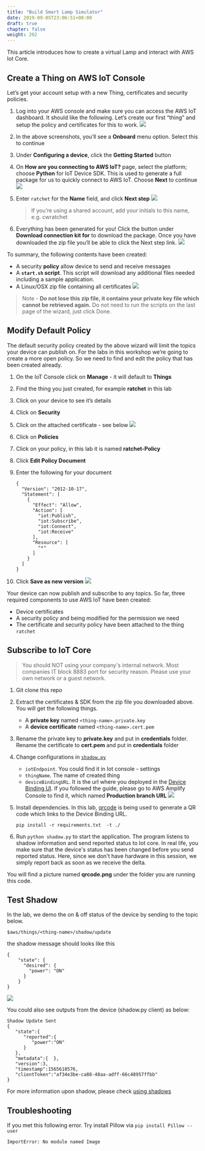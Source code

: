 ```yaml
---
title: "Build Smart Lamp Simulator"
date: 2019-09-05T23:06:51+08:00
draft: true
chapter: false
weight: 202
---
```


This article introduces how to create a virtual Lamp and interact with 
AWS Iot Core.

## Create a Thing on AWS IoT Console
Let’s get your account setup with a new Thing, certificates and security policies.

1. Log into your AWS console and make sure you can access the AWS IoT dashboard. It should like 
the following. Let’s create our first “thing” and setup the policy and certificates for this to work.
![](/images/smart-home/simulator/simulator-1.png)

1. In the above screenshots, you’ll see a **Onboard** menu option. Select this to continue

1. Under **Configuring a device**, click the **Getting Started** button

1. On **How are you connecting to AWS IoT?** page, select the platform; choose **Python** for IoT 
Device SDK. This is used to generate a full package for us to quickly connect to AWS IoT. 
Choose **Next** to continue
![](/images/smart-home/simulator/simulator-3.png)

1. Enter `ratchet` for the **Name** field, and click **Next step** 
![](/images/smart-home/simulator/simulator-5.png)

    > If you’re using a shared account, add your initials to this name, e.g. cwratchet

1. Everything has been generated for you! Click the button under **Download connection kit for** to download the package. 
Once you have downloaded the zip file you’ll be able to click the Next step link.
![](/images/smart-home/simulator/simulator-6.png)


To summary, the following contents have been created:
* A security **policy** allow device to send and receive messages
* A **`start.sh` script**. This script will download any additional files needed including a sample application.
* A Linux/OSX zip file containing all certificates
![](/images/smart-home/simulator/simulator-8.png)
> Note - **Do not lose this zip file, it contains your private key file which cannot be retrieved again.**
> Do not need to run the scripts on the last page of the wizard, just click Done.

## Modify Default Policy
The default security policy created by the above wizard will limit the 
topics your device can publish on. For the labs in this workshop we’re going 
to create a more open policy. So we need to find and edit the policy that has been 
created already.

1. On the IoT Console click on **Manage** - it will default to **Things**

1. Find the thing you just created, for example **ratchet** in this lab

1. Click on your device to see it’s details

1. Click on **Security**

1. Click on the attached certificate - see below
![](/images/smart-home/simulator/simulator-15.png)

1. Click on **Policies**
[](/images/smart-home/simulator/simulator-16.png)

1. Click on your policy, in this lab it is named **ratchet-Policy**

1. Click **Edit Policy Document**

1. Enter the following for your document
    ```
    {
      "Version": "2012-10-17",
      "Statement": [
        {
          "Effect": "Allow",
          "Action": [
            "iot:Publish",
            "iot:Subscribe",
            "iot:Connect",
            "iot:Receive"
          ],
          "Resource": [
            "*"
          ]
        }
      ]
    }
    ```

1. Click **Save as new version**
![](/images/smart-home/simulator/simulator-17.png)

Your device can now publish and subscribe to any topics. So far, three required 
components to use AWS IoT have been created:
* Device certificates
* A security policy and being modified for the permission we need
* The certificate and security policy have been attached to the thing `ratchet`

## Subscribe to IoT Core

> You should NOT using your company's internal network. Most companies IT block 8883 port for security reason. 
> Please use your own network or a guest network. 

1. Git clone this repo

1. Extract the certificates & SDK from the zip file you downloaded above. You will get the following things.
   - A **private key** named `<thing-name>.private.key`
   - A **device certificate** named `<thing-name>.cert.pem`

1. Rename the private key to **private.key** and put in **credentials** folder. 
Rename the certificate to **cert.pem** and put in **credentials** folder

1. Change configurations in [`shadow.py`](./shadow.py)
   - `iotEndpoint`. You could find it in Iot console - settings
   - `thingName`. The name of created thing 
   - `deviceBindingURL`. It is the url where you deployed in the [Device Binding UI](https://github.com/lab798/aws-alexa-workshop-ui).
      If you followed the guide, please go to AWS Amplify Console to find it, which named **Production branch URL**
![](/images/smart-home/simulator/simulator-18.png)

1. Install dependencies. In this lab, [qrcode](https://pypi.org/project/qrcode/) is being used to 
generate a QR code which links to the Device Binding URL. 
    ```
    pip install -r requirements.txt  -t ./
    ```

1. Run `python shadow.py` to start the application. The program listens to shadow information and send 
reported status to Iot core. In real life, you make sure that the device's status has been changed before 
you send reported status. Here, since we don't have hardware in this session, we simply report back as 
soon as we receive the delta.   

You will find a picture named **qrcode.png** under the folder you are running this code.  

## Test Shadow 

In the lab, we demo the on & off status of the device by sending to the topic below.
```
$aws/things/<thing-name>/shadow/update
```

the shadow message should looks like this 
```
{
    "state": {
      "desired": {
        "power": "ON"
      }
    }
}
```
![](/images/smart-home/simulator/simulator-19.png)

You could also see  outputs from the device (shadow.py client) as below:
```
Shadow Update Sent
{  
   "state":{  
      "reported":{  
         "power":"ON"
      }
   },
   "metadata":{  },
   "version":3,
   "timestamp":1565610576,
   "clientToken":"af34e3be-ca88-48aa-adff-66c48957ffbb"
}
```
For more information upon shadow, please check [using shadows](https://docs.aws.amazon.com/zh_cn/iot/latest/developerguide/using-device-shadows.html)

## Troubleshooting

If you met this following error. Try install Pillow via `pip install Pillow --user`
```
ImportError: No module named Image
```


